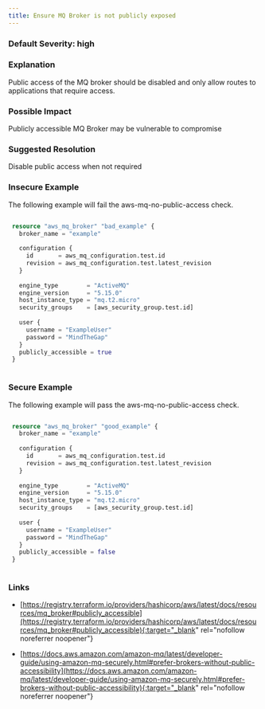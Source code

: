 ```yaml
---
title: Ensure MQ Broker is not publicly exposed
---
```


### Default Severity: <span class="severity high">high</span>

### Explanation

Public access of the MQ broker should be disabled and only allow routes to applications that require access.

### Possible Impact
Publicly accessible MQ Broker may be vulnerable to compromise

### Suggested Resolution
Disable public access when not required


### Insecure Example

The following example will fail the aws-mq-no-public-access check.
```terraform

 resource "aws_mq_broker" "bad_example" {
   broker_name = "example"
 
   configuration {
     id       = aws_mq_configuration.test.id
     revision = aws_mq_configuration.test.latest_revision
   }
 
   engine_type        = "ActiveMQ"
   engine_version     = "5.15.0"
   host_instance_type = "mq.t2.micro"
   security_groups    = [aws_security_group.test.id]
 
   user {
     username = "ExampleUser"
     password = "MindTheGap"
   }
   publicly_accessible = true
 }
 
```



### Secure Example

The following example will pass the aws-mq-no-public-access check.
```terraform

 resource "aws_mq_broker" "good_example" {
   broker_name = "example"
 
   configuration {
     id       = aws_mq_configuration.test.id
     revision = aws_mq_configuration.test.latest_revision
   }
 
   engine_type        = "ActiveMQ"
   engine_version     = "5.15.0"
   host_instance_type = "mq.t2.micro"
   security_groups    = [aws_security_group.test.id]
 
   user {
     username = "ExampleUser"
     password = "MindTheGap"
   }
   publicly_accessible = false
 }
 
```



### Links


- [https://registry.terraform.io/providers/hashicorp/aws/latest/docs/resources/mq_broker#publicly_accessible](https://registry.terraform.io/providers/hashicorp/aws/latest/docs/resources/mq_broker#publicly_accessible){:target="_blank" rel="nofollow noreferrer noopener"}

- [https://docs.aws.amazon.com/amazon-mq/latest/developer-guide/using-amazon-mq-securely.html#prefer-brokers-without-public-accessibility](https://docs.aws.amazon.com/amazon-mq/latest/developer-guide/using-amazon-mq-securely.html#prefer-brokers-without-public-accessibility){:target="_blank" rel="nofollow noreferrer noopener"}



